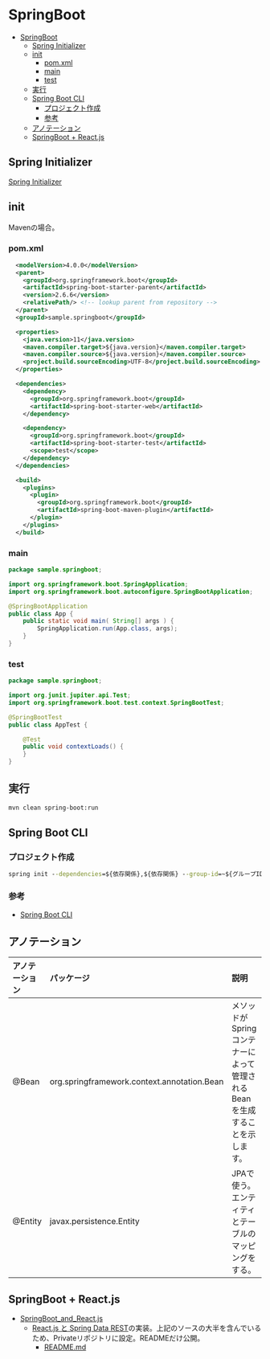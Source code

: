 # SpringBoot

- [SpringBoot](#springboot)
  - [Spring Initializer](#spring-initializer)
  - [init](#init)
    - [pom.xml](#pomxml)
    - [main](#main)
    - [test](#test)
  - [実行](#実行)
  - [Spring Boot CLI](#spring-boot-cli)
    - [プロジェクト作成](#プロジェクト作成)
    - [参考](#参考)
  - [アノテーション](#アノテーション)
  - [SpringBoot + React.js](#springboot--reactjs)

## Spring Initializer

[Spring Initializer](https://start.spring.io/)

## init

Mavenの場合。

### pom.xml

``` xml
  <modelVersion>4.0.0</modelVersion>
  <parent>
    <groupId>org.springframework.boot</groupId>
    <artifactId>spring-boot-starter-parent</artifactId>
    <version>2.6.6</version>
    <relativePath/> <!-- lookup parent from repository -->
  </parent>
  <groupId>sample.springboot</groupId>
```

``` xml
  <properties>
    <java.version>11</java.version>
    <maven.compiler.target>${java.version}</maven.compiler.target>
    <maven.compiler.source>${java.version}</maven.compiler.source>
    <project.build.sourceEncoding>UTF-8</project.build.sourceEncoding>
  </properties>
```

``` xml
  <dependencies>
    <dependency>
      <groupId>org.springframework.boot</groupId>
      <artifactId>spring-boot-starter-web</artifactId>
    </dependency>

    <dependency>
      <groupId>org.springframework.boot</groupId>
      <artifactId>spring-boot-starter-test</artifactId>
      <scope>test</scope>
    </dependency>
  </dependencies>
```

``` xml
  <build>
    <plugins>
      <plugin>
        <groupId>org.springframework.boot</groupId>
        <artifactId>spring-boot-maven-plugin</artifactId>
      </plugin>
    </plugins>
  </build>
```

### main

``` java
package sample.springboot;

import org.springframework.boot.SpringApplication;
import org.springframework.boot.autoconfigure.SpringBootApplication;

@SpringBootApplication
public class App {
    public static void main( String[] args ) { 
        SpringApplication.run(App.class, args);
    }
}

```

### test

``` java
package sample.springboot;

import org.junit.jupiter.api.Test;
import org.springframework.boot.test.context.SpringBootTest;

@SpringBootTest
public class AppTest {

    @Test
    public void contextLoads() {
    }
}
```

## 実行

``` bash
mvn clean spring-boot:run
```

## Spring Boot CLI

### プロジェクト作成

``` cmd
spring init --dependencies=${依存関係},${依存関係} --group-id=~${グループID} ${プロジェクト名}
```

### 参考

- [Spring Boot CLI](https://spring.pleiades.io/spring-boot/docs/current/reference/html/cli.html)

## アノテーション

| アノテーション | パッケージ | 説明 | リンク |
| :----------- | :------- | :--- | :--- |
| @Bean | org.springframework.context.annotation.Bean | メソッドが Spring コンテナーによって管理される Bean を生成することを示します。 | [SpringBoot:Javadoc](https://spring.pleiades.io/spring-framework/docs/current/javadoc-api/org/springframework/context/annotation/Bean.html) |
| @Entity | javax.persistence.Entity | JPAで使う。エンティティとテーブルのマッピングをする。 | [JPA (Java Persistence API)のアノテーション:SE学院](https://segakuin.com/java/jpa/annotation.html) |

## SpringBoot + React.js

- [SpringBoot_and_React.js](https://github.com/SampleUser0001/SpringBoot_and_React)
    - [React.js と Spring Data REST](https://spring.pleiades.io/guides/tutorials/react-and-spring-data-rest/)の実装。上記のソースの大半を含んでいるため、Privateリポジトリに設定。READMEだけ公開。
        - [README.md](./SpringBoot_and_React/README.md)